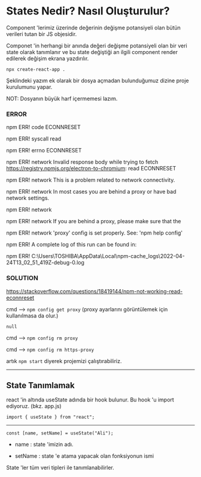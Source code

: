 # States Nedir? Nasıl Oluşturulur? 

Component 'lerimiz üzerinde değerinin değişme potansiyeli olan bütün verileri tutan bir JS objesidir.

Componet 'in herhangi bir anında değeri değişme potansiyeli olan bir veri state olarak tanımlanır ve bu state değiştiği an ilgili component render edilerek değişim ekrana yazdırılır.

    npx create-react-app . 

Şeklindeki yazım ek olarak bir dosya açmadan bulunduğumuz dizine proje kurulumunu yapar.

NOT: Dosyanın büyük harf içermemesi lazım.

### **ERROR**

npm ERR! code ECONNRESET

npm ERR! syscall read

npm ERR! errno ECONNRESET

npm ERR! network Invalid response body while trying to fetch https://registry.npmjs.org/electron-to-chromium: read ECONNRESET

npm ERR! network This is a problem related to network connectivity.

npm ERR! network In most cases you are behind a proxy or have bad network settings.

npm ERR! network

npm ERR! network If you are behind a proxy, please make sure that the

npm ERR! network 'proxy' config is set properly.  See: 'npm help config'

npm ERR! A complete log of this run can be found in:

npm ERR!     C:\Users\TOSHIBA\AppData\Local\npm-cache\_logs\2022-04-24T13_02_51_419Z-debug-0.log

### **SOLUTION**

https://stackoverflow.com/questions/18419144/npm-not-working-read-econnreset

cmd --> `npm config get proxy`  (proxy ayarlarını görüntülemek için kullanılmasa da olur.)

`null`

cmd --> `npm config rm proxy`

cmd --> `npm config rm https-proxy`


artık `npm start` diyerek projemizi çalıştırabiliriz.

---

## State Tanımlamak

react 'in altında useState adında bir hook bulunur. Bu hook 'u import ediyoruz. (bkz. app.js)

    import { useState } from "react";
---
    const [name, setName] = useState("Ali");

- name : state 'imizin adı.

- setName : state 'e atama yapacak olan fonksiyonun ismi

State 'ler tüm veri tipleri ile tanımlanabilirler.
